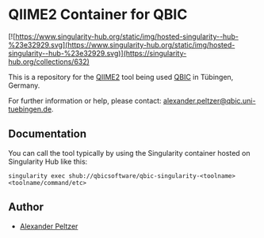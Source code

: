 # QIIME2 Container for QBIC

[![https://www.singularity-hub.org/static/img/hosted-singularity--hub-%23e32929.svg](https://www.singularity-hub.org/static/img/hosted-singularity--hub-%23e32929.svg)](https://singularity-hub.org/collections/632)

This is a repository for the [QIIME2](http://qiime2.org) tool being used [QBIC](https://qbic.life) in Tübingen, Germany.

For further information or help, please contact: alexander.peltzer@qbic.uni-tuebingen.de. 

## Documentation

You can call the tool typically by using the Singularity container hosted on Singularity Hub like this:
```
singularity exec shub://qbicsoftware/qbic-singularity-<toolname> <toolname/command/etc> 
```

## Author

* [Alexander Peltzer](https://github.com/apeltzer)
